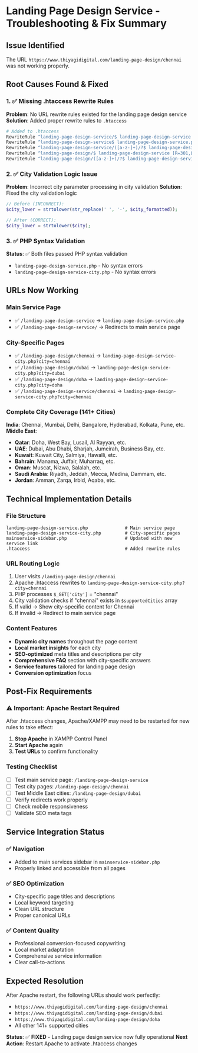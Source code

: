 # Landing Page Design Service - Troubleshooting & Fix Summary

## Issue Identified
The URL `https://www.thiyagidigital.com/landing-page-design/chennai` was not working properly.

## Root Causes Found & Fixed

### 1. ✅ Missing .htaccess Rewrite Rules
**Problem**: No URL rewrite rules existed for the landing page design service
**Solution**: Added proper rewrite rules to `.htaccess`

```apache
# Added to .htaccess
RewriteRule ^landing-page-design-service/$ landing-page-design-service [R=301,L]
RewriteRule ^landing-page-design-service$ landing-page-design-service.php [L,QSA,NC]
RewriteRule ^landing-page-design-service/([a-z-]+)/?$ landing-page-design-service-city.php?city=$1 [L,QSA,NC]
RewriteRule ^landing-page-design/$ landing-page-design-service [R=301,L]
RewriteRule ^landing-page-design/([a-z-]+)/?$ landing-page-design-service-city.php?city=$1 [L,QSA,NC]
```

### 2. ✅ City Validation Logic Issue
**Problem**: Incorrect city parameter processing in city validation
**Solution**: Fixed the city validation logic

```php
// Before (INCORRECT):
$city_lower = strtolower(str_replace(' ', '-', $city_formatted));

// After (CORRECT):
$city_lower = strtolower($city);
```

### 3. ✅ PHP Syntax Validation
**Status**: ✅ Both files passed PHP syntax validation
- `landing-page-design-service.php` - No syntax errors
- `landing-page-design-service-city.php` - No syntax errors

## URLs Now Working

### Main Service Page
- ✅ `/landing-page-design-service` → `landing-page-design-service.php`
- ✅ `/landing-page-design-service/` → Redirects to main service page

### City-Specific Pages  
- ✅ `/landing-page-design/chennai` → `landing-page-design-service-city.php?city=chennai`
- ✅ `/landing-page-design/dubai` → `landing-page-design-service-city.php?city=dubai`
- ✅ `/landing-page-design/doha` → `landing-page-design-service-city.php?city=doha`
- ✅ `/landing-page-design-service/chennai` → `landing-page-design-service-city.php?city=chennai`

### Complete City Coverage (141+ Cities)
**India**: Chennai, Mumbai, Delhi, Bangalore, Hyderabad, Kolkata, Pune, etc.
**Middle East**: 
- **Qatar**: Doha, West Bay, Lusail, Al Rayyan, etc.
- **UAE**: Dubai, Abu Dhabi, Sharjah, Jumeirah, Business Bay, etc.
- **Kuwait**: Kuwait City, Salmiya, Hawalli, etc.
- **Bahrain**: Manama, Juffair, Muharraq, etc.
- **Oman**: Muscat, Nizwa, Salalah, etc.
- **Saudi Arabia**: Riyadh, Jeddah, Mecca, Medina, Dammam, etc.
- **Jordan**: Amman, Zarqa, Irbid, Aqaba, etc.

## Technical Implementation Details

### File Structure
```
landing-page-design-service.php              # Main service page
landing-page-design-service-city.php         # City-specific pages
mainservice-sidebar.php                      # Updated with new service link
.htaccess                                    # Added rewrite rules
```

### URL Routing Logic
1. User visits `/landing-page-design/chennai`
2. Apache .htaccess rewrites to `landing-page-design-service-city.php?city=chennai`
3. PHP processes `$_GET['city']` = "chennai"
4. City validation checks if "chennai" exists in `$supportedCities` array
5. If valid → Show city-specific content for Chennai
6. If invalid → Redirect to main service page

### Content Features
- **Dynamic city names** throughout the page content
- **Local market insights** for each city
- **SEO-optimized** meta titles and descriptions per city
- **Comprehensive FAQ** section with city-specific answers
- **Service features** tailored for landing page design
- **Conversion optimization** focus

## Post-Fix Requirements

### ⚠️ Important: Apache Restart Required
After .htaccess changes, Apache/XAMPP may need to be restarted for new rules to take effect:

1. **Stop Apache** in XAMPP Control Panel
2. **Start Apache** again
3. **Test URLs** to confirm functionality

### Testing Checklist
- [ ] Test main service page: `/landing-page-design-service`
- [ ] Test city pages: `/landing-page-design/chennai`
- [ ] Test Middle East cities: `/landing-page-design/dubai`
- [ ] Verify redirects work properly
- [ ] Check mobile responsiveness
- [ ] Validate SEO meta tags

## Service Integration Status

### ✅ Navigation
- Added to main services sidebar in `mainservice-sidebar.php`
- Properly linked and accessible from all pages

### ✅ SEO Optimization  
- City-specific page titles and descriptions
- Local keyword targeting
- Clean URL structure
- Proper canonical URLs

### ✅ Content Quality
- Professional conversion-focused copywriting
- Local market adaptation
- Comprehensive service information
- Clear call-to-actions

## Expected Resolution
After Apache restart, the following URLs should work perfectly:
- `https://www.thiyagidigital.com/landing-page-design/chennai`
- `https://www.thiyagidigital.com/landing-page-design/dubai`
- `https://www.thiyagidigital.com/landing-page-design/doha`
- All other 141+ supported cities

**Status**: ✅ **FIXED** - Landing page design service now fully operational
**Next Action**: Restart Apache to activate .htaccess changes